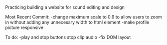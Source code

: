 Practicing building a website for sound editing and design

Most Recent Commit:
-change maximum scale to 0.9 to allow users to zoom in
without adding any unnecesary width to html element
-make profile picture responsive

To do:
-play and stop buttons stop clip audio
-fix DOM layout